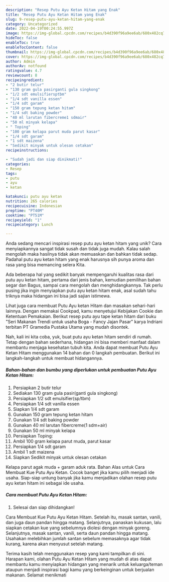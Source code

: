 ```yaml
---
description: "Resep Putu Ayu Ketan Hitam yang Enak"
title: "Resep Putu Ayu Ketan Hitam yang Enak"
slug: 9-resep-putu-ayu-ketan-hitam-yang-enak
category: Uncategorized
date: 2022-04-19T00:24:55.997Z
image: https://img-global.cpcdn.com/recipes/b4d390f96a9ee6ab/680x482cq70/putu-ayu-ketan-hitam-foto-resep-utama.jpg
hideToc: false
enableToc: true
enableTocContent: false
thumbnail: https://img-global.cpcdn.com/recipes/b4d390f96a9ee6ab/680x482cq70/putu-ayu-ketan-hitam-foto-resep-utama.jpg
cover: https://img-global.cpcdn.com/recipes/b4d390f96a9ee6ab/680x482cq70/putu-ayu-ketan-hitam-foto-resep-utama.jpg
author: Admin
authorAv: notfound
ratingvalue: 4.7
reviewcount: 8
recipeingredient:
- "2 butir telur"
- "130 gram gula pasirganti gula singkong"
- "1/2 sdt emulsifiersptbm"
- "1/4 sdt vanilla essen"
- "1/4 sdt garam"
- "150 gram tepung ketan hitam"
- "1/4 sdt baking powder"
- "40 ml larutan fibercreme1 sdmair"
- "50 ml minyak kelapa"
- " Toping"
- "100 gram kelapa parut muda parut kasar"
- "1/4 sdt garam"
- "1 sdt maizena"
- "Sedikit minyak untuk olesan cetakan"
recipeinstructions:

- "Sudah jadi dan siap dinikmati!"
categories:
- Resep
tags:
- putu
- ayu
- ketan

katakunci: putu ayu ketan 
nutrition: 265 calories
recipecuisine: Indonesian
preptime: "PT40M"
cooktime: "PT51M"
recipeyield: "1"
recipecategory: Lunch

---
```





Anda sedang mencari inspirasi resep putu ayu ketan hitam yang unik? Cara menyiapkannya sangat tidak susah dan tidak juga mudah. Kalau salah mengolah maka hasilnya tidak akan memuaskan dan bahkan tidak sedap. Padahal putu ayu ketan hitam yang enak harusnya sih punya aroma dan rasa yang bisa memancing selera Kita.





Ada beberapa hal yang sedikit banyak mempengaruhi kualitas rasa dari putu ayu ketan hitam, pertama dari jenis bahan, kemudian pemilihan bahan segar dan Bagus, sampai cara mengolah dan menghidangkannya. Tak perlu pusing jika ingin menyiapkan putu ayu ketan hitam enak,      asal sudah tahu triknya maka hidangan ini bisa jadi sajian istimewa.














Lihat juga cara membuat Putu Ayu ketan Hitam dan masakan sehari-hari lainnya. Dengan memakai Cookpad, kamu menyetujui Kebijakan Cookie dan Ketentuan Pemakaian. Berikut resep putu ayu tape ketan hitam dari buku &#34;Seri Makanan Trendi untuk usaha Boga - Fancy Jajan Pasar&#34; karya Indriani terbitan PT Gramedia Pustaka Utama yang mudah disontek.






Nah, kali ini kita coba, yuk, buat putu ayu ketan hitam sendiri di rumah. Tetap dengan bahan sederhana, hidangan ini bisa memberi manfaat dalam membantu menjaga kesehatan tubuh kita. Anda dapat membuat Putu Ayu Ketan Hitam menggunakan 14 bahan dan 0 langkah pembuatan. Berikut ini langkah-langkah untuk membuat hidangannya.

<!--inarticleads1-->

##### Bahan-bahan dan bumbu yang diperlukan untuk pembuatan Putu Ayu Ketan Hitam:

1. Persiapkan 2 butir telur
1. Sediakan 130 gram gula pasir(ganti gula singkong)
1. Persiapkan 1/2 sdt emulsifier(sp/tbm)
1. Persiapkan 1/4 sdt vanilla essen
1. Siapkan 1/4 sdt garam
1. Gunakan 150 gram tepung ketan hitam
1. Gunakan 1/4 sdt baking powder
1. Gunakan 40 ml larutan fibercreme(1 sdm+air)
1. Gunakan 50 ml minyak kelapa
1. Persiapkan  Toping:
1. Ambil 100 gram kelapa parut muda, parut kasar
1. Persiapkan 1/4 sdt garam
1. Ambil 1 sdt maizena
1. Siapkan Sedikit minyak untuk olesan cetakan


Kelapa parut agak muda + garam aduk rata. Bahan Alas untuk Cara Membuat Kue Putu Ayu Ketan. Cocok banget jika kamu pilih menjadi ide usaha. Siap-siap untung banyak jika kamu menjadikan olahan resep putu ayu ketan hitam ini sebagai ide usaha. 

<!--inarticleads2-->

##### Cara membuat Putu Ayu Ketan Hitam:


1. Selesai dan siap dihidangkan!

Cara Membuat Kue Putu Ayu Ketan Hitam. Setelah itu, masak santan, vanili, dan juga daun pandan hingga matang. Selanjutnya, panaskan kukusan, lalu siapkan cetakan kue yang sebelumnya diolesi dengan minyak goreng. Selanjutnya, masak santan, vanili, serta daun pandan hingga matang. Usahakan melebihkan jumlah santan sebelum memasaknya agar tidak kurang, karena akan menyusut setelah matang. 

Terima kasih telah menggunakan resep yang kami tampilkan di sini. Harapan kami, olahan Putu Ayu Ketan Hitam yang mudah di atas dapat membantu kamu menyiapkan hidangan yang menarik untuk keluarga/teman ataupun menjadi inspirasi bagi kamu yang berkeinginan untuk berjualan makanan. Selamat menikmati
